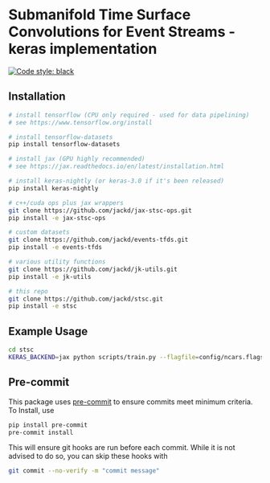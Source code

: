 # Submanifold Time Surface Convolutions for Event Streams - keras implementation

[![Code style: black](https://img.shields.io/badge/code%20style-black-000000.svg)](https://github.com/psf/black)

## Installation

```bash
# install tensorflow (CPU only required - used for data pipelining)
# see https://www.tensorflow.org/install

# install tensorflow-datasets
pip install tensorflow-datasets

# install jax (GPU highly recommended)
# see https://jax.readthedocs.io/en/latest/installation.html

# install keras-nightly (or keras-3.0 if it's been released)
pip install keras-nightly

# c++/cuda ops plus jax wrappers
git clone https://github.com/jackd/jax-stsc-ops.git
pip install -e jax-stsc-ops

# custom datasets
git clone https://github.com/jackd/events-tfds.git
pip install -e events-tfds

# various utility functions
git clone https://github.com/jackd/jk-utils.git
pip install -e jk-utils

# this repo
git clone https://github.com/jackd/stsc.git
pip install -e stsc
```

## Example Usage

```bash
cd stsc
KERAS_BACKEND=jax python scripts/train.py --flagfile=config/ncars.flags --seed=0 --interactive=True
```

## Pre-commit

This package uses [pre-commit](https://pre-commit.com/) to ensure commits meet minimum criteria. To Install, use

```bash
pip install pre-commit
pre-commit install
```

This will ensure git hooks are run before each commit. While it is not advised to do so, you can skip these hooks with

```bash
git commit --no-verify -m "commit message"
```

